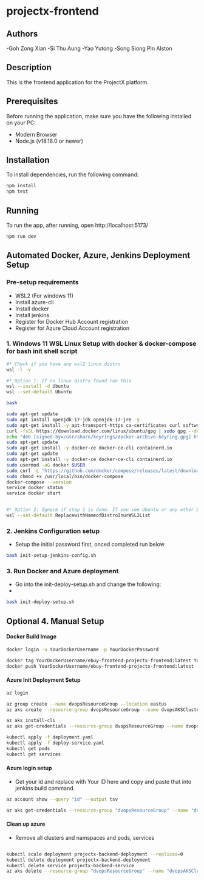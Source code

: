 # projectx-frontend

## Authors

-Goh Zong Xian
-Si Thu Aung
-Yao Yutong
-Song Siong Pin Alston

## Description

This is the frontend application for the ProjectX platform.

## Prerequisites

Before running the application, make sure you have the following installed on your PC:

- Modern Browser
- Node.js (v18.18.0 or newer)

## Installation

To install dependencies, run the following command:
```bash
npm install
npm test
```

## Running

To run the app, after running, open http://localhost:5173/
```bash
npm run dev
```


## Automated Docker, Azure, Jenkins Deployment Setup
### Pre-setup requirements
- WSL2 (For windows 11)
- Install azure-cli
- Install docker
- Install jenkins
- Register for Docker Hub Account registration
- Register for Azure Cloud Account registration

### 1. Windows 11 WSL Linux Setup with docker & docker-compose for bash init shell script
```bash
#* Check if you have any wsl2 linux distro
wsl -l -v

#* Option 1: If no linux distro found run this
wsl --install -d Ubuntu
wsl --set-default Ubuntu

bash

sudo apt-get update
sudo apt install openjdk-17-jdk openjdk-17-jre -y
sudo apt-get install -y apt-transport-https ca-certificates curl software-properties-common
curl -fsSL https://download.docker.com/linux/ubuntu/gpg | sudo gpg --dearmor -o /usr/share/keyrings/docker-archive-keyring.gpg
echo "deb [signed-by=/usr/share/keyrings/docker-archive-keyring.gpg] https://download.docker.com/linux/ubuntu $(lsb_release -cs) stable" | sudo tee /etc/apt/sources.list.d/docker.list > /dev/null
sudo apt-get update
sudo apt-get install -y docker-ce docker-ce-cli containerd.io
sudo apt-get update
sudo apt-get install -y docker-ce docker-ce-cli containerd.io
sudo usermod -aG docker $USER
sudo curl -L "https://github.com/docker/compose/releases/latest/download/docker-compose-$(uname -s)-$(uname -m)" -o /usr/local/bin/docker-compose
sudo chmod +x /usr/local/bin/docker-compose
docker-compose --version
service docker status
service docker start


#* Option 2: Ignore if step 1 is done. If you see Ubuntu or any other Distro in ur wsl2 list
wsl --set-default ReplacewithNameofDistroInurWSL2List

```

### 2. Jenkins Configuration setup
- Setup the initial password first, onced completed run below
```bash
bash init-setup-jenkins-config.sh
```


### 3. Run Docker and Azure deployment
- Go into the init-deploy-setup.sh and change the following:
- 
```bash
bash init-deploy-setup.sh
```

## Optional 4. Manual Setup
#### Docker Build Image
```bash
docker login -u YourDockerUsername -p YourDockerPassword

docker tag YourDockerUsername/ebuy-frontend-projectx-frontend:latest YourDockerUsername/ebuy-frontend-projectx-frontend:latest
docker push YourDockerUsername/ebuy-frontend-projectx-frontend:latest
```

#### Azure Init Deployment Setup
```bash
az login

az group create --name dvopsResourceGroup --location eastus
az aks create --resource-group dvopsResourceGroup --name dvopsAKSCluster --node-count 1 --generate-ssh-keys

az aks install-cli
az aks get-credentials --resource-group dvopsResourceGroup --name dvopsAKSCluster

kubectl apply -f deployment.yaml
kubectl apply -f deploy-service.yaml
kubectl get pods
kubectl get services
```

#### Azure login setup
- Get your id and replace with Your ID here and copy and paste that into jenkins build command.
```bash
az account show --query "id" --output tsv

az aks get-credentials --resource-group "dvopsResourceGroup" --name "dvopsAKSCluster" --overwrite-existing --subscription "Your ID here"
```

#### Clean up azure
- Remove all clusters and namspaces and pods, services
```bash

kubectl scale deployment projectx-backend-deployment --replicas=0
kubectl delete deployment projectx-backend-deployment
kubectl delete service projectx-backend-service
az aks delete --resource-group "dvopsResourceGroup" --name "dvopsAKSCluster" --yes --no-wait
```